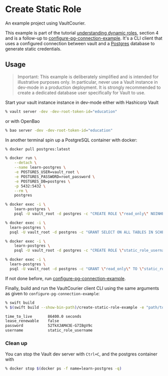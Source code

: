 #  Create Static Role

An example project using VaultCourier.

This example is part of the tutorial [understanding dynamic roles](https://swiftpackageindex.com/vault-courier/vault-courier/main/tutorials/vaultcourier/understand-dynamic-roles), section 4 and is a follow-up to [configure-pg-connection-example](https://github.com/vault-courier/vault-courier-examples/tree/main/configure-pg-connection-example). It's a CLI client that uses a configured connection between vault and a [Postgres](https://www.postgresql.org) database to generate static credentials.

## Usage

> Important: This example is deliberately simplified and is intended for illustrative purposes only. In particular, never use a Vault instance in dev-mode in a production deployment. It is strongly recommended to create a dedicated database user specifically for Vault to use.

Start your vault instance instance in dev-mode either with Hashicorp Vault

```sh
% vault server -dev -dev-root-token-id="education"
```

or with OpenBao

```sh
% bao server -dev -dev-root-token-id="education"
```

In another terminal spin up a PostgreSQL container with docker:

```sh
% docker pull postgres:latest

% docker run \
    --detach \
    --name learn-postgres \
    -e POSTGRES_USER=vault_root \
    -e POSTGRES_PASSWORD=root_password \
    -e POSTGRES_DB=postgres \
    -p 5432:5432 \
    --rm \
    postgres

% docker exec -i \
    learn-postgres \
    psql -U vault_root -d postgres -c "CREATE ROLE \"read_only\" NOINHERIT;"

% docker exec -i \
  learn-postgres \
  psql -U vault_root -d postgres -c "GRANT SELECT ON ALL TABLES IN SCHEMA public TO \"read_only\";"

% docker exec -i \
    learn-postgres \
    psql -U vault_root -d postgres -c "CREATE ROLE \"static_role_username\" LOGIN PASSWORD 'my_password';"

% docker exec -i \
  learn-postgres \
  psql -U vault_root -d postgres -c "GRANT \"read_only\" TO \"static_role_username\";"
```

If not done before, run [configure-pg-connection-example](https://github.com/vault-courier/vault-courier-examples/tree/main/configure-pg-connection-example).

Finally, build and run the VaultCourier client CLI using the same arguments as given to `configure-pg-connection-example`:

```sh
% swift build
% $(swift build --show-bin-path)/create-static-role-example -e "path/to/database/mount" -c "my_connection"

time_to_live       86400.0 seconds
lease_renewable    false
password           52TkXJAM43E-G7IBgV9c
username           static_role_username 
```

### Clean up

You can stop the Vault dev server with `Ctrl+C`, and the postgres container with

```sh
% docker stop $(docker ps -f name=learn-postgres -q)
```

